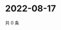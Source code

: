 # 2022-08-17

共 0 条

<!-- BEGIN WEIBO -->
<!-- 最后更新时间 Wed Aug 17 2022 14:22:38 GMT+0800 (China Standard Time) -->

<!-- END WEIBO -->

